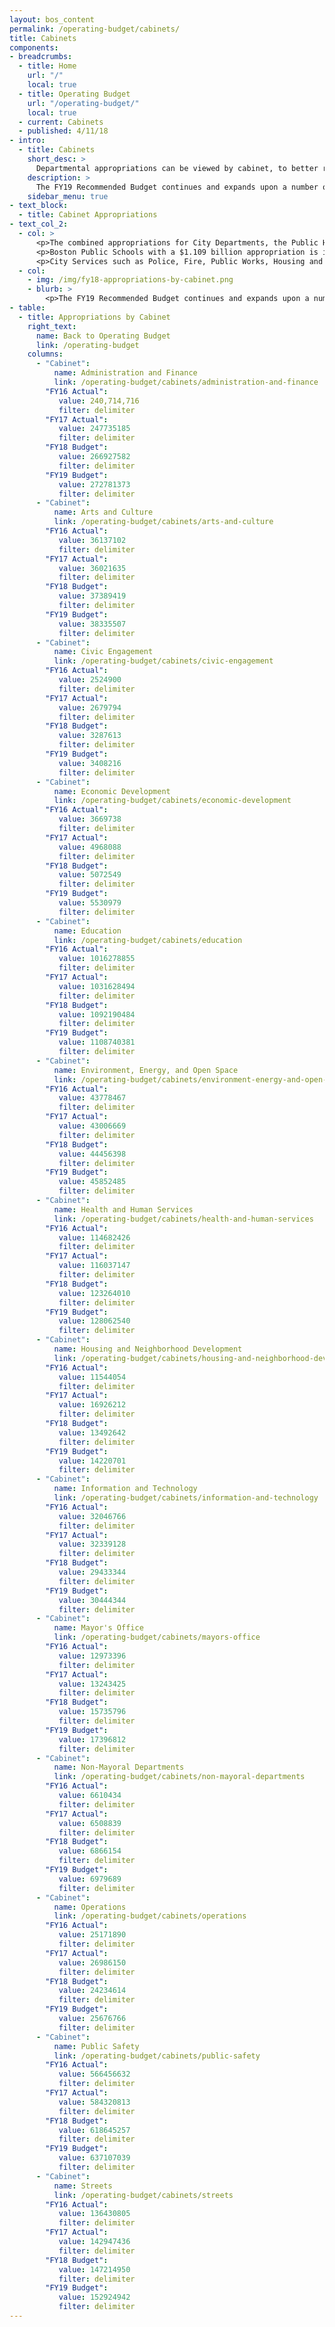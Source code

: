 ```yaml
---
layout: bos_content
permalink: /operating-budget/cabinets/
title: Cabinets
components:
- breadcrumbs:
  - title: Home
    url: "/"
    local: true
  - title: Operating Budget
    url: "/operating-budget/"
    local: true
  - current: Cabinets
  - published: 4/11/18
- intro:
  - title: Cabinets
    short_desc: > 
      Departmental appropriations can be viewed by cabinet, to better reflect the overall policy priorities and trends by service area. In FY19 key investments and changes are summarized by cabinet and are reflected on each cabinet page.
    description: >
      The FY19 Recommended Budget continues and expands upon a number of savings initiatives launched under Mayor Walsh’s Administration such as health care cost containment reforms, reducing overtime, inactivating vacant positions, and reducing energy consumption. It is only through continued tightening within City departments that the City will be able to afford new and expanded investments after reserving for costs associated with collective bargaining, being assessed for its increasing charter school costs, funding its pension obligations, and paying its debt service.
    sidebar_menu: true
- text_block:
  - title: Cabinet Appropriations
- text_col_2:
  - col: >
      <p>The combined appropriations for City Departments, the Public Health Commission (PHC) and the School Department (BPS), and non-departmental appropriations as shown in the FY19 Budget Summary have increased by 3.6% from the current FY18 appropriations.</p>
      <p>Boston Public Schools with a $1.109 billion appropriation is increasing by $47.8 million over the FY18 adopted budget or $16.5 million (1.5%) over the current FY18 appropriation, which includes a $31 million supplemental for the Boston Teachers Union contract expiring in early FY19. Funding for the next contract is included in the FY19 collective bargaining reserve. Boston’s total investment in education, including BPS and the City’s Charter School Assessment, is growing by $37.0 million (2.9%) over the current FY18 appropriation.</p>
      <p>City Services such as Police, Fire, Public Works, Housing and Public Health are projected to increase by a total of $42.8 million (3.2%). Public safety costs are rising by 3.0% in FY19. The appropriation for the Public Health Commission is growing by 6.8% with a significant increase in EMS services and full funding for a permanent engagement center in response to substance issues. The majority of departments had employees who reached agreement on collective bargaining contracts, so department growth reflects those wage and cost of living increases, while outstanding contracts are reserved centrally. Average department growth is projected to be 3.7% in FY19. Funding for unsettled City and BPS collective bargaining contracts are centralized in a $41 million collective bargaining reserve.</p>
  - col: 
    - img: /img/fy18-appropriations-by-cabinet.png
    - blurb: >
        <p>The FY19 Recommended Budget continues and expands upon a number of savings initiatives launched under Mayor Walsh’s Administration such as health care cost containment reforms, reducing overtime, inactivating vacant positions, and reducing energy consumption. It is only through continued tightening within City departments that the City will be able to afford new and expanded investments after reserving for costs associated with collective bargaining, being assessed for its increasing charter school costs, funding its pension obligations, and paying its debt service.</p>
- table:
  - title: Appropriations by Cabinet
    right_text:
      name: Back to Operating Budget
      link: /operating-budget
    columns:
      - "Cabinet": 
          name: Administration and Finance
          link: /operating-budget/cabinets/administration-and-finance
        "FY16 Actual":
           value: 240,714,716
           filter: delimiter
        "FY17 Actual":
           value: 247735185
           filter: delimiter
        "FY18 Budget":
           value: 266927582
           filter: delimiter
        "FY19 Budget":
           value: 272781373
           filter: delimiter
      - "Cabinet":
          name: Arts and Culture
          link: /operating-budget/cabinets/arts-and-culture
        "FY16 Actual":
           value: 36137102
           filter: delimiter
        "FY17 Actual":
           value: 36021635
           filter: delimiter
        "FY18 Budget":
           value: 37389419
           filter: delimiter
        "FY19 Budget":
           value: 38335507
           filter: delimiter
      - "Cabinet":
          name: Civic Engagement
          link: /operating-budget/cabinets/civic-engagement
        "FY16 Actual":
           value: 2524900
           filter: delimiter
        "FY17 Actual":
           value: 2679794
           filter: delimiter
        "FY18 Budget":
           value: 3287613
           filter: delimiter
        "FY19 Budget":
           value: 3408216
           filter: delimiter
      - "Cabinet":
          name: Economic Development
          link: /operating-budget/cabinets/economic-development
        "FY16 Actual":
           value: 3669738
           filter: delimiter
        "FY17 Actual":
           value: 4968088
           filter: delimiter
        "FY18 Budget":
           value: 5072549
           filter: delimiter
        "FY19 Budget":
           value: 5530979
           filter: delimiter
      - "Cabinet":
          name: Education
          link: /operating-budget/cabinets/education
        "FY16 Actual":
           value: 1016278855
           filter: delimiter
        "FY17 Actual":
           value: 1031628494
           filter: delimiter
        "FY18 Budget":
           value: 1092190484
           filter: delimiter
        "FY19 Budget":
           value: 1108740381
           filter: delimiter
      - "Cabinet":
          name: Environment, Energy, and Open Space
          link: /operating-budget/cabinets/environment-energy-and-open-space
        "FY16 Actual":
           value: 43778467
           filter: delimiter
        "FY17 Actual":
           value: 43006669
           filter: delimiter
        "FY18 Budget":
           value: 44456398
           filter: delimiter
        "FY19 Budget":
           value: 45852485
           filter: delimiter
      - "Cabinet":
          name: Health and Human Services
          link: /operating-budget/cabinets/health-and-human-services
        "FY16 Actual":
           value: 114682426
           filter: delimiter
        "FY17 Actual":
           value: 116037147
           filter: delimiter
        "FY18 Budget":
           value: 123264010
           filter: delimiter
        "FY19 Budget":
           value: 128062540
           filter: delimiter
      - "Cabinet":
          name: Housing and Neighborhood Development
          link: /operating-budget/cabinets/housing-and-neighborhood-development
        "FY16 Actual":
           value: 11544054
           filter: delimiter
        "FY17 Actual":
           value: 16926212
           filter: delimiter
        "FY18 Budget":
           value: 13492642
           filter: delimiter
        "FY19 Budget":
           value: 14220701
           filter: delimiter
      - "Cabinet":
          name: Information and Technology
          link: /operating-budget/cabinets/information-and-technology
        "FY16 Actual":
           value: 32046766
           filter: delimiter
        "FY17 Actual":
           value: 32339128
           filter: delimiter
        "FY18 Budget":
           value: 29433344
           filter: delimiter
        "FY19 Budget":
           value: 30444344
           filter: delimiter
      - "Cabinet":
          name: Mayor's Office
          link: /operating-budget/cabinets/mayors-office
        "FY16 Actual":
           value: 12973396
           filter: delimiter
        "FY17 Actual":
           value: 13243425
           filter: delimiter
        "FY18 Budget":
           value: 15735796
           filter: delimiter
        "FY19 Budget":
           value: 17396812
           filter: delimiter
      - "Cabinet":
          name: Non-Mayoral Departments
          link: /operating-budget/cabinets/non-mayoral-departments
        "FY16 Actual":
           value: 6610434
           filter: delimiter
        "FY17 Actual":
           value: 6508839
           filter: delimiter
        "FY18 Budget":
           value: 6866154
           filter: delimiter
        "FY19 Budget":
           value: 6979689
           filter: delimiter
      - "Cabinet":
          name: Operations
          link: /operating-budget/cabinets/operations
        "FY16 Actual":
           value: 25171890
           filter: delimiter
        "FY17 Actual":
           value: 26986150
           filter: delimiter
        "FY18 Budget":
           value: 24234614
           filter: delimiter
        "FY19 Budget":
           value: 25676766
           filter: delimiter
      - "Cabinet":
          name: Public Safety
          link: /operating-budget/cabinets/public-safety
        "FY16 Actual":
           value: 566456632
           filter: delimiter
        "FY17 Actual":
           value: 584320813
           filter: delimiter
        "FY18 Budget":
           value: 618645257
           filter: delimiter
        "FY19 Budget":
           value: 637107039
           filter: delimiter
      - "Cabinet":
          name: Streets
          link: /operating-budget/cabinets/streets
        "FY16 Actual":
           value: 136430805
           filter: delimiter
        "FY17 Actual":
           value: 142947436
           filter: delimiter
        "FY18 Budget":
           value: 147214950
           filter: delimiter
        "FY19 Budget":
           value: 152924942
           filter: delimiter
---
```

